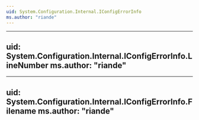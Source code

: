 ```yaml
---
uid: System.Configuration.Internal.IConfigErrorInfo
ms.author: "riande"
---
```


---
uid: System.Configuration.Internal.IConfigErrorInfo.LineNumber
ms.author: "riande"
---

---
uid: System.Configuration.Internal.IConfigErrorInfo.Filename
ms.author: "riande"
---

